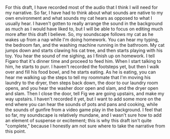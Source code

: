 For this draft, I have recorded most of the audio that I think I will need for my narrative. So far, I have had to think about what sounds are native to my own environment and what sounds my cat hears as opposed to what I usually hear. I haven't gotten to really arrange the sound in the background as much as I would have liked to, but I will be able to focus on editing much more after this draft I believe. So, my soundscape follows my cat as he wakes up from a nap while I'm doing homework. You can hear my typing, the bedroom fan, and the washing machine running in the bathroom. My cat jumps down and starts clawing his cat tree, and then starts playing with his toy. You hear the sound of me sighing, as I finish up on homework. I tell Figaro that it's dinner time and proceed to feed him. When I start talking to him, he starts to purr. I haven't recorded the footsteps yet, but then I walk over and fill his food bowl, and he starts eating. As he is eating, you can hear me walking up the steps to tell my roommate that I'm moving his laundry to the dryer, then steps back down, the door to our laundry room opens, and you hear the washer door open and slam, and the dryer open and slam. Then I close the door, tell Fig we are going upstairs, and make my way upstairs. I haven't recorded it yet, but I want to add some more on the end where you can hear the sounds of pots and pans and cooking, while the sounds of gunfire from a video game play in the background. I feel that so far, my soundscape is relatively mundane, and I wasn't sure how to add an element of suspense or excitement; this is why this draft isn't quite "complete," because I honestly am not sure where to take the narrative from this point.
